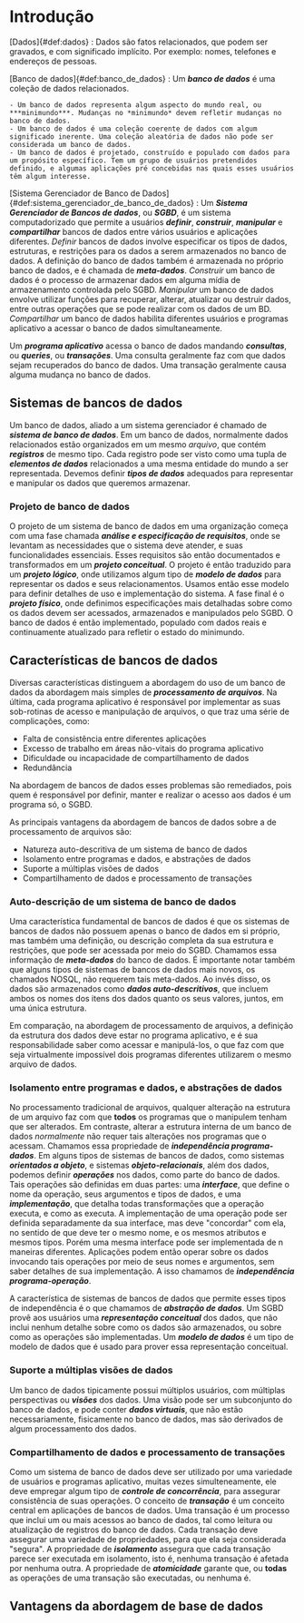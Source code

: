 # Introdução

[Dados]{#def:dados}
: Dados são fatos relacionados, que podem ser gravados, e com significado implícito. Por exemplo: nomes, telefones e endereços de pessoas.

[Banco de dados]{#def:banco_de_dados}
: Um ***banco de dados*** é uma coleção de dados relacionados.

    - Um banco de dados representa algum aspecto do mundo real, ou ***minimundo***. Mudanças no *minimundo* devem refletir mudanças no banco de dados.
    - Um banco de dados é uma coleção coerente de dados com algum significado inerente. Uma coleção aleatória de dados não pode ser considerada um banco de dados.
    - Um banco de dados é projetado, construído e populado com dados para um propósito específico. Tem um grupo de usuários pretendidos definido, e algumas aplicações pré concebidas nas quais esses usuários têm algum interesse.

[Sistema Gerenciador de Banco de Dados]{#def:sistema_gerenciador_de_banco_de_dados}
: Um ***Sistema Gerenciador de Bancos de dados***, ou ***SGBD***, é um sistema computadorizado que permite a usuários ***definir***, ***construir***, ***manipular*** e ***compartilhar*** bancos de dados entre vários usuários e aplicações diferentes.
*Definir* bancos de dados involve especificar os tipos de dados, estruturas, e restrições para os dados a serem armazenados no banco de dados. A definição do banco de dados também é armazenada no próprio banco de dados, e é chamada de ***meta-dados***.
*Construir* um banco de dados é o processo de armazenar dados em alguma mídia de armazenamento controlada pelo SGBD.
*Manipular* um banco de dados envolve utilizar funções para recuperar, alterar, atualizar ou destruir dados, entre outras operações que se pode realizar com os dados de um BD.
*Compartilhar* um banco de dados habilita diferentes usuários e programas aplicativo a acessar o banco de dados simultaneamente.

Um ***programa aplicativo*** acessa o banco de dados mandando ***consultas***, ou ***queries***, ou ***transações***. Uma consulta geralmente faz com que dados sejam recuperados do banco de dados. Uma transação geralmente causa alguma mudança no banco de dados.

## Sistemas de bancos de dados

Um banco de dados, aliado a um sistema gerenciador é chamado de ***sistema de banco de dados***.
Em um banco de dados, normalmente dados relacionados estão organizados em um mesmo *arquivo*, que contém ***registros*** de mesmo tipo. Cada registro pode ser visto como uma tupla de ***elementos de dados*** relacionados a uma mesma entidade do mundo a ser representada. Devemos definir ***tipos de dados*** adequados para representar e manipular os dados que queremos armazenar.

### Projeto de banco de dados

O projeto de um sistema de banco de dados em uma organização começa com uma fase chamada ***análise e especificação de requisitos***, onde se levantam as necessidades que o sistema deve atender, e suas funcionalidades essenciais.
Esses requisitos são então documentados e transformados em um ***projeto conceitual***.
O projeto é então traduzido para um ***projeto lógico***, onde utilizamos algum tipo de ***modelo de dados*** para representar os dados e seus relacionamentos. Usamos então esse modelo para definir detalhes de uso e implementação do sistema.
A fase final é o ***projeto físico***, onde definimos especificações mais detalhadas sobre como os dados devem ser acessados, armazenados e manipulados pelo SGBD. O banco de dados é então implementado, populado com dados reais e continuamente atualizado para refletir o estado do minimundo.

## Características de bancos de dados

Diversas características distinguem a abordagem do uso de um banco de dados da abordagem mais simples de ***processamento de arquivos***. Na última, cada programa aplicativo é responsável por implementar as suas sob-rotinas de acesso e manipulação de arquivos, o que traz uma série de complicações, como:

- Falta de consistência entre diferentes aplicações
- Excesso de trabalho em áreas não-vitais do programa aplicativo
- Dificuldade ou incapacidade de compartilhamento de dados
- Redundância

Na abordagem de bancos de dados esses problemas são remediados, pois quem é responsável por definir, manter e realizar o acesso aos dados é um programa só, o SGBD.

As principais vantagens da abordagem de bancos de dados sobre a de processamento de arquivos são:

- Natureza auto-descritiva de um sistema de banco de dados
- Isolamento entre programas e dados, e abstrações de dados
- Suporte a múltiplas visões de dados
- Compartilhamento de dados e processamento de transações

### Auto-descrição de um sistema de banco de dados

Uma característica fundamental de bancos de dados é que os sistemas de bancos de dados não possuem apenas o banco de dados em si próprio, mas também uma definição, ou descrição completa da sua estrutura e restrições, que pode ser acessada por meio do SGBD. Chamamos essa informação de ***meta-dados*** do banco de dados.
É importante notar também que alguns tipos de sistemas de bancos de dados mais novos, os chamados NOSQL, não requerem tais meta-dados. Ao invés disso, os dados são armazenados como ***dados auto-descritivos***, que incluem ambos os nomes dos itens dos dados quanto os seus valores, juntos, em uma única estrutura.

Em comparação, na abordagem de processamento de arquivos, a definição da estrutura dos dados deve estar no programa aplicativo, e é sua responsabilidade saber como acessar e manipulá-los, o que faz com que seja virtualmente impossível dois programas diferentes utilizarem o mesmo arquivo de dados.

### Isolamento entre programas e dados, e abstrações de dados

No processamento tradicional de arquivos, qualquer alteração na estrutura de um arquivo faz com que **todos** os programas que o manipulem tenham que ser alterados. Em contraste, alterar a estrutura interna de um banco de dados *normalmente* não requer tais alterações nos programas que o acessam. Chamamos essa propriedade de ***independência programa-dados***.
Em alguns tipos de sistemas de bancos de dados, como sistemas ***orientados a objeto***, e sistemas ***objeto-relacionais***, além dos dados, podemos definir ***operações*** nos dados, como parte do banco de dados. Tais operações são definidas em duas partes: uma ***interface***, que define o nome da operação, seus argumentos e tipos de dados, e uma ***implementação***, que detalha todas transformações que a operação executa, e como as executa. A implementação de uma operação pode ser definida separadamente da sua interface, mas deve "concordar" com ela, no sentido de que deve ter o mesmo nome, e os mesmos atributos e mesmos tipos. Porém uma mesma interface pode ser implementada de n maneiras diferentes.
Aplicações podem então operar sobre os dados invocando tais operações por meio de seus nomes e argumentos, sem saber detalhes de sua implementação. A isso chamamos de ***independência programa-operação***.

A característica de sistemas de bancos de dados que permite esses tipos de independência é o que chamamos de ***abstração de dados***. Um SGBD provê aos usuários uma ***representação conceitual*** dos dados, que não inclui nenhum detalhe sobre como os dados são armazenados, ou sobre como as operações são implementadas. Um ***modelo de dados*** é um tipo de modelo de dados que é usado para prover essa representação conceitual.

### Suporte a múltiplas visões de dados

Um banco de dados tipicamente possui múltiplos usuários, com múltiplas perspectivas ou ***visões*** dos dados. Uma visão pode ser um subconjunto do banco de dados, e pode conter ***dados virtuais***, que não estão necessariamente, fisicamente no banco de dados, mas são derivados de algum processamento dos dados.

### Compartilhamento de dados e processamento de transações

Como um sistema de banco de dados deve ser utilizado por uma variedade de usuários e programas aplicativo, muitas vezes simulteneamente, ele deve empregar algum tipo de ***controle de concorrência***, para assegurar consistência de suas operações.
O conceito de ***transação*** é um conceito central em aplicações de bancos de dados. Uma transação é um processo que inclui um ou mais acessos ao banco de dados, tal como leitura ou atualização de registros do banco de dados. Cada transação deve assegurar uma variedade de propriedades, para que ela seja considerada "segura". A propriedade de ***isolamento*** assegura que cada transação parece ser executada em isolamento, isto é, nenhuma transação é afetada por nenhuma outra. A propriedade de ***atomicidade*** garante que, ou **todas** as operações de uma transação são executadas, ou nenhuma é.

## Vantagens da abordagem de base de dados

